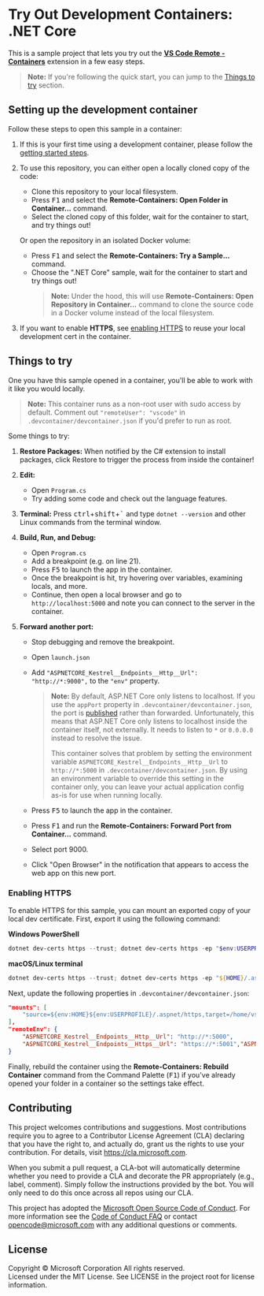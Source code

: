# Try Out Development Containers: .NET Core

This is a sample project that lets you try out the **[VS Code Remote - Containers](https://aka.ms/vscode-remote/containers)** extension in a few easy steps.

> **Note:** If you're following the quick start, you can jump to the [Things to try](#things-to-try) section. 

## Setting up the development container

Follow these steps to open this sample in a container:

1. If this is your first time using a development container, please follow the [getting started steps](https://aka.ms/vscode-remote/containers/getting-started).

2. To use this repository, you can either open a locally cloned copy of the code:

   - Clone this repository to your local filesystem.
   - Press <kbd>F1</kbd> and select the **Remote-Containers: Open Folder in Container...** command.
   - Select the cloned copy of this folder, wait for the container to start, and try things out!

   Or open the repository in an isolated Docker volume:

    - Press <kbd>F1</kbd> and select the **Remote-Containers: Try a Sample...** command.
    - Choose the ".NET Core" sample, wait for the container to start and try things out!
        > **Note:** Under the hood, this will use **Remote-Containers: Open Repository in Container...** command to clone the source code in a Docker volume instead of the local filesystem.

3. If you want to enable **HTTPS**, see [enabling HTTPS](#enabling-https) to reuse your local development cert in the container.

## Things to try

One you have this sample opened in a container, you'll be able to work with it like you would locally.

> **Note:** This container runs as a non-root user with sudo access by default. Comment out `"remoteUser": "vscode"` in `.devcontainer/devcontainer.json` if you'd prefer to run as root.

Some things to try:

1. **Restore Packages:** When notified by the C# extension to install packages, click Restore to trigger the process from inside the container!

2. **Edit:**
   - Open `Program.cs`
   - Try adding some code and check out the language features.

3. **Terminal:** Press <kbd>ctrl</kbd>+<kbd>shift</kbd>+<kbd>\`</kbd> and type `dotnet --version` and other Linux commands from the terminal window.

4. **Build, Run, and Debug:**
   - Open `Program.cs`
   - Add a breakpoint (e.g. on line 21).
   - Press <kbd>F5</kbd> to launch the app in the container.
   - Once the breakpoint is hit, try hovering over variables, examining locals, and more.
   - Continue, then open a local browser and go to `http://localhost:5000` and note you can connect to the server in the container.

5. **Forward another port:**
   - Stop debugging and remove the breakpoint.
   - Open `launch.json`
   - Add `"ASPNETCORE_Kestrel__Endpoints__Http__Url": "http://*:9000",` to the `"env"` property.

        > **Note:** By default, ASP.NET Core only listens to localhost. If you use the `appPort` property in `.devcontainer/devcontainer.json`, the port is [published](https://docs.docker.com/config/containers/container-networking/#published-ports) rather than forwarded. Unfortunately, this means that ASP.NET Core only listens to localhost inside the container itself, not externally. It needs to listen to `*` or `0.0.0.0` instead to resolve the issue.
        >
        > This container solves that problem by setting the environment variable `ASPNETCORE_Kestrel__Endpoints__Http__Url` to `http://*:5000` in `.devcontainer/devcontainer.json`. By using an environment variable to override this setting in the container only, you can leave your actual application config as-is for use when running locally.

   - Press <kbd>F5</kbd> to launch the app in the container.
   - Press <kbd>F1</kbd> and run the **Remote-Containers: Forward Port from Container...** command.
   - Select port 9000.
   - Click "Open Browser" in the notification that appears to access the web app on this new port.

### Enabling HTTPS

To enable HTTPS for this sample, you can mount an exported copy of your local dev certificate. First, export it using the following command:

**Windows PowerShell**

```powershell
dotnet dev-certs https --trust; dotnet dev-certs https -ep "$env:USERPROFILE/.aspnet/https/aspnetapp.pfx" -p "SecurePwdGoesHere"
```

**macOS/Linux terminal**

```powershell
dotnet dev-certs https --trust; dotnet dev-certs https -ep "${HOME}/.aspnet/https/aspnetapp.pfx" -p "SecurePwdGoesHere"
```

Next, update the following properties in `.devcontainer/devcontainer.json`:

```json
"mounts": [
    "source=${env:HOME}${env:USERPROFILE}/.aspnet/https,target=/home/vscode/.aspnet/https,type=bind"
],
"remoteEnv": {
    "ASPNETCORE_Kestrel__Endpoints__Http__Url": "http://*:5000",
    "ASPNETCORE_Kestrel__Endpoints__Https__Url": "https://*:5001","ASPNETCORE_Kestrel__Certificates__Default__Password": "SecurePwdGoesHere","ASPNETCORE_Kestrel__Certificates__Default__Path": "/home/vscode/.aspnet/https/aspnetapp.pfx",
}
```

Finally, rebuild the container using the **Remote-Containers: Rebuild Container** command from the Command Palette (<kbd>F1</kbd>) if you've already opened your folder in a container so the settings take effect.

## Contributing

This project welcomes contributions and suggestions. Most contributions require you to agree to a
Contributor License Agreement (CLA) declaring that you have the right to, and actually do, grant us
the rights to use your contribution. For details, visit https://cla.microsoft.com.

When you submit a pull request, a CLA-bot will automatically determine whether you need to provide
a CLA and decorate the PR appropriately (e.g., label, comment). Simply follow the instructions
provided by the bot. You will only need to do this once across all repos using our CLA.

This project has adopted the [Microsoft Open Source Code of Conduct](https://opensource.microsoft.com/codeofconduct/).
For more information see the [Code of Conduct FAQ](https://opensource.microsoft.com/codeofconduct/faq/) or
contact [opencode@microsoft.com](mailto:opencode@microsoft.com) with any additional questions or comments.

## License

Copyright © Microsoft Corporation All rights reserved.<br />
Licensed under the MIT License. See LICENSE in the project root for license information.
